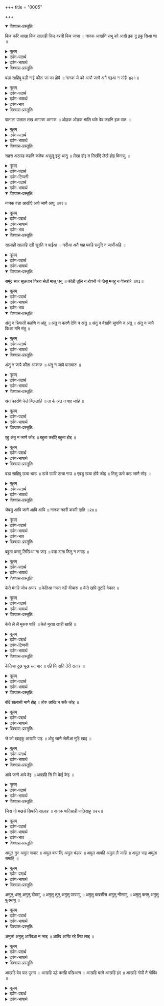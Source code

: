 +++
title = "0005"

+++
<details open><summary>विश्वास-प्रस्तुतिः</summary>

किव करि आखा किव सालाही किउ वरनी किव जाणा ॥
नानक आखणि सभु को आखै इक दू इकु सिआ णा ॥
</details>

<details><summary>मूलम्</summary>

किव करि आखा किव सालाही किउ वरनी किव जाणा ॥
नानक आखणि सभु को आखै इक दू इकु सिआ णा ॥
</details>

<details><summary>दर्पण-पदार्थ</summary>

पद्अर्थ: किव करि = किस तरह, क्यूँ कर। आखा = मैं कहूँ, मैं बयान करूँ, मैं कह सकूँ। सालाही = मैं सालाहूँ, मैं अकाल-पुरख की स्तुति करूँ। किउ = किस तरह, क्यूँ कर। वरनी = मैं वर्णन करूँ। सभ को = हरेक जीव। आखणि आखै = कहने को तो कहता है, कहने का यत्न करता है। इक दू इकु सिआणा = एक दूसरे से ज्यादा समझदार बन बन के, एक जना अपने आपको दूसरे से ज्यादा समझदार समझ के। दू = से।
</details>

<details><summary>दर्पण-भाषार्थ</summary>

अर्थ: मैं किस तरह (अकाल-पुरख की वडियाई) बताऊँ, किस तरह अकाल-पुरख की महिमा करूँ, किस तरह (अकाल-पुरख की बड़ाई) का वर्णन करूँ और किस तरह उसे समझ सकूँ? हे नानक! हरेक जीव अपने आप को दूसरे से ज्यादा समझदार समझ के (अकाल-पुरख की वडियाई) बताने का प्रयत्न करता है (पर बता नहीं सकता)।
</details>

<details open><summary>विश्वास-प्रस्तुतिः</summary>

वडा साहिबु वडी नाई कीता जा का होवै ॥
नानक जे को आपौ जाणै अगै गइआ न सोहै ॥२१॥
</details>

<details><summary>मूलम्</summary>

वडा साहिबु वडी नाई कीता जा का होवै ॥
नानक जे को आपौ जाणै अगै गइआ न सोहै ॥२१॥
</details>

<details><summary>दर्पण-पदार्थ</summary>

पद्अर्थ: साहिबु = मालिक, अकाल-पुरख। नाई = बड़ाई। जा का = जिस (अकाल-पुरख) का। कीता जा का होवै = जिस हरि का किया ही सब कुछ होता है। जे को = यदि कोई मनुष्य। आपौ = अपने आप को, अपनी अक्ल के बल पे, स्वयं ही। न सोहै = शोभा नहीं पाता, आदर नहीं मिलता। अगै गइआ = अकाल-पुरख के दर पर जा के।
</details>

<details><summary>दर्पण-भाषार्थ</summary>

अर्थ: अकाल-पुरख (सबसे) बड़ा है, उसकी बड़ाई ऊँची है। जो कुछ जगत में हो रहा है, उसीका किया ही हो रहा है। हे नानक! यदि कोई मनुष्य अपनी अक्ल के आसरे (प्रभु की वडियाई का अंत पाने का) प्रयत्न करे, वह अकाल-पुरख के दर पर जा के आदर मान नहीं पाता।21।
</details>

<details><summary>दर्पण-भाव</summary>

भाव: जिस मनुष्य ने ‘नाम’ में चित्त जोड़ा है, जिसको नाम जपने की लगन लग गई है, जिसके मन में प्रभु का प्यार उपजा है, उसकी आत्मा शुद्ध पवित्र हो जाती है। पर ये भक्ति उसकी मेहर से ही प्राप्त होती है।  
और बंदगी का ये नतीजा नहीं निकलता कि मनुष्य ये बता सके कि जगत कब बना। ना पण्डित, ना काज़ी, ना योगी, कोई भी ये भेत नहीं पा सके। परमात्मा बेअंत बड़ा है। उसका बड़प्पन (वडियाई) भी बेअंत है, उसकी रचना भी बेअंत है।21।
</details>

<details open><summary>विश्वास-प्रस्तुतिः</summary>

पाताला पाताल लख आगासा आगास ॥
ओड़क ओड़क भालि थके वेद कहनि इक वात ॥
</details>

<details><summary>मूलम्</summary>

पाताला पाताल लख आगासा आगास ॥
ओड़क ओड़क भालि थके वेद कहनि इक वात ॥
</details>

<details><summary>दर्पण-पदार्थ</summary>

पद्अर्थ: पाताला पाताल = पातालों के नीचे और पाताल हैं। आगासा आगास = आकाशों के ऊपर और आकाश हैं। ओड़क = आख़ीर, अंत, आखिरी छोर पे। भालि थके = ढूँढढूँढ के थक गए हैं। कहनि = कहते हैं। इक वात = एक बात, एक ज़बान हो के।
</details>

<details><summary>दर्पण-भाषार्थ</summary>

अर्थ: (सारे) वेद एक जुबान हो के कहते हैं, “पातालों के नीचे और भी लाखों पाताल हैं और आकाशों के ऊपर और भी लाखों आकाश हैं (बेअंत ऋषी मुनी) जगत के आखिरी छोर को ढूँढढूँढ के थक गए हैं (पर ढूँढ नहीं सके)”।
</details>

<details open><summary>विश्वास-प्रस्तुतिः</summary>

सहस अठारह कहनि कतेबा असुलू इकु धातु ॥
लेखा होइ त लिखीऐ लेखै होइ विणासु ॥
</details>

<details><summary>मूलम्</summary>

सहस अठारह कहनि कतेबा असुलू इकु धातु ॥
लेखा होइ त लिखीऐ लेखै होइ विणासु ॥
</details>

<details><summary>दर्पण-पदार्थ</summary>

पद्अर्थ: सहस अठारह = अठारह हजार (आलम)। कहनि कतेबा = कतेबें कहती हैं। कतेबा = इसाई मत व इस्लाम आदि की चार किताबें: कुरान, अंजील, तौरेत व जंबूर। असुलू = शुरू।
</details>

<details><summary>दर्पण-टिप्पनी</summary>

नोट: ये अरबी बोली का शब्द है। अक्षर ‘स’ की मात्रा (ु) अरबी के अक्षर ‘सुआद’ बताने के लिए है।
</details>

<details><summary>दर्पण-पदार्थ</summary>

इक धातु = एक अकाल-पुरख, एक पैदा करने वाला। लेखा होइ = अगर लेखा हो सके। लिखीऐ = लिख सकते हैं। लेखै विणासु = लेखे का खात्मा, लिखे का अंत।
</details>

<details><summary>दर्पण-भाषार्थ</summary>

अर्थ: (मुसलमान व इसाई धर्म की चारों) कतेबें कहती हैं, “कुल अठारह हजार आलम हैं, जिनका आरंभ एक अकाल-पुरख है। (पर सच्ची बात तो ये है कि शब्द) ‘हजारों’ और ‘लाखों’ भी कुदरत की गिनती में इस्तेमाल नहीं किए ना सकते (अकाल-पुरख की कुदरत का) लेखा तभी लिखा जा सकता है जो लेखा संभव हो (ये लेखा तो हो ही नहीं सकता, लेखा करते करते) लेखे का ही खात्मा हो जाता है (गिनती के हिंदसे ही खत्म हो जाते हैं)।
</details>

<details open><summary>विश्वास-प्रस्तुतिः</summary>

नानक वडा आखीऐ आपे जाणै आपु ॥२२॥
</details>

<details><summary>मूलम्</summary>

नानक वडा आखीऐ आपे जाणै आपु ॥२२॥
</details>

<details><summary>दर्पण-पदार्थ</summary>

पद्अर्थ: आखीऐ = कहते हैं (जिस अकाल-पुरख को)। आपे = वह अकाल-पुरख खुद ही। जाणै = जानता है। आपु = अपने आपको।
</details>

<details><summary>दर्पण-भाषार्थ</summary>

अर्थ: हे नानक! जिस अकाल-पुरख को (सारे जगत में) बड़ा कहा जा रहा है, वह स्वयं ही अपने आप को जानता है (वह अपनी वडियाई स्वयं ही जानता है।22।
</details>

<details><summary>दर्पण-भाव</summary>

भाव: प्रभु की कुदरत को बयान करते हुए ‘हजारों’ व ‘लाखों’ के हिंदसे भी इस्तेमाल नहीं किये जा सकते। इतनी बेअंत कुदरत है कि इसका लेखा करने के समय गिनती के हिंदसे ही समाप्त हो जाते हैं।22।
</details>

<details open><summary>विश्वास-प्रस्तुतिः</summary>

सालाही सालाहि एती सुरति न पाईआ ॥
नदीआ अतै वाह पवहि समुंदि न जाणीअहि ॥
</details>

<details><summary>मूलम्</summary>

सालाही सालाहि एती सुरति न पाईआ ॥
नदीआ अतै वाह पवहि समुंदि न जाणीअहि ॥
</details>

<details><summary>दर्पण-पदार्थ</summary>

पद्अर्थ: सालाही = सालाहुण-जोग परमात्मा। सालाहि = महिमा कर के। एती सुरति = इतनी समझ (कि अकाल-पुरख कितना बड़ा है)। न पाईआ = किसी ने नहीं पाई। अतै = और, तथा। वाह = वहिण, नाले। पवहि = पड़ते हैं। समुंदि = समुन्द्र में। न जाणीअहि = नहीं जाने जाते, वह नदियां और नाले (जो फिर अलग) पहचाने नहीं जा सकते, (बीच में ही लीन हो जाते हैं, और समुंदर की थाह नहीं पा सकते)।
</details>

<details><summary>दर्पण-भाषार्थ</summary>

अर्थ: सालाहने योग्य अकाल-पुरख की महानताओं का वर्णन कर करके किसी भी मनुष्य ने इतनी समझ नहीं पाई कि वो अंत पा सके कि अकाल-पुरख कितना बड़ा है (महिमा करने वाले मनुष्य उस अकाल-पुरख में ही लीन हो जाते हैं)। (जैसे) नदियां और नाले समुंदर में जा मिलते हैं (और फिर उनका अलग अस्तित्व नहीं रहता) और वह पहचाने नहीं जा सकते (बीच में ही लीन हो जाते हैं, और समुंदर की थाह नहीं पा सकते)।
</details>

<details open><summary>विश्वास-प्रस्तुतिः</summary>

समुंद साह सुलतान गिरहा सेती मालु धनु ॥
कीड़ी तुलि न होवनी जे तिसु मनहु न वीसरहि ॥२३॥
</details>

<details><summary>मूलम्</summary>

समुंद साह सुलतान गिरहा सेती मालु धनु ॥
कीड़ी तुलि न होवनी जे तिसु मनहु न वीसरहि ॥२३॥
</details>

<details><summary>दर्पण-पदार्थ</summary>

पद्अर्थ: समुंद साह सुलतान = समुंद्रों के बादशाहों के सुल्तान। गिरहा सेती = पहाड़ों जितने। तुलि = बराबर। न होवई = नहीं होते। तिसु मनहु = उस कीड़ी के मन में से। जे न वासरहि = यदि तूँ ना बिसर जाए (हे हरि!)।
</details>

<details><summary>दर्पण-भाषार्थ</summary>

अर्थ: समुंद्रों के बादशाहों के सुल्तान (जिनके खजानों में) पहाड़ जितने धन-पदार्तों के (ढेर हों) (प्रभु की महिमा करने वाले की नजरों में) एक कीड़ी के भी बराबर नहीं होते, यदि (हे अकाल-पुरख!) उस कीड़ी के मन में से तू ना बिसर जाए।23।
</details>

<details><summary>दर्पण-भाव</summary>

भाव: सो, बंदगी करने से प्रभु का अंत नहीं पाया जा सकता। पर इसका ये भाव नहीं कि प्रमात्मा की महिमा करने का कोई लाभ नहीं है। प्रभु की भक्ति की बरकत से मनुष्य शाहों-बादशाहों की भी परवाह नहीं करता, प्रभु के नाम के सामने उसे बेअंत धन भी तुच्छ प्रतीत होता है।23।
</details>

<details open><summary>विश्वास-प्रस्तुतिः</summary>

अंतु न सिफती कहणि न अंतु ॥ अंतु न करणै देणि न अंतु ॥
अंतु न वेखणि सुणणि न अंतु ॥ अंतु न जापै किआ मनि मंतु ॥
</details>

<details><summary>मूलम्</summary>

अंतु न सिफती कहणि न अंतु ॥ अंतु न करणै देणि न अंतु ॥
अंतु न वेखणि सुणणि न अंतु ॥ अंतु न जापै किआ मनि मंतु ॥
</details>

<details><summary>दर्पण-पदार्थ</summary>

पद्अर्थ: सिफती = सिफतों का, स्तुति का। कहणि = कहने से, बताने से। करणै = बनाई हुई कुदरत का। देणि = देने में, दातें देने में। वेखणि, सुणणि = देखने और सुनने से। न जापै = नहीं दिखता, नहीं प्रतीत होता। मनि = (अकाल-पुरख के) मन में। मंतु = सलाह।
</details>

<details><summary>दर्पण-भाषार्थ</summary>

अर्थ: (अकाल-पुरख के) गुणों की कोई हद-बंदी, सीमा नहीं है, गिनने से भी (गुणों का) अंत नहीं पाया जा सकता। (गिने नहीं जा सकते)। अकाल-पुरख की रचना और दातों का अंत नहीं पाया जा सकता। देखने और सुनने से भी उसके गुणों का पार नहीं पा सकते। उस अकाल-पुरख के मन में क्या सलाह हैइस बात का अंत भी नहीं पाया जा सकता।
</details>

<details open><summary>विश्वास-प्रस्तुतिः</summary>

अंतु न जापै कीता आकारु ॥ अंतु न जापै पारावारु ॥
</details>

<details><summary>मूलम्</summary>

अंतु न जापै कीता आकारु ॥ अंतु न जापै पारावारु ॥
</details>

<details><summary>दर्पण-पदार्थ</summary>

पद्अर्थ: कीता = बनाया हुआ। आकारु = ये जगत जो दिखाई दे रहा है। पारावारु = इसपार व उसपार का छोर।
</details>

<details><summary>दर्पण-भाषार्थ</summary>

अर्थ: अकाल-पुरख ने यह जगत (जो दिखाई दे रहा है) बनाया है, पर इस का आखीर, इसके इसपार-उसपार का छोर दिखाई नहीं देता।
</details>

<details open><summary>विश्वास-प्रस्तुतिः</summary>

अंत कारणि केते बिललाहि ॥ ता के अंत न पाए जाहि ॥
</details>

<details><summary>मूलम्</summary>

अंत कारणि केते बिललाहि ॥ ता के अंत न पाए जाहि ॥
</details>

<details><summary>दर्पण-पदार्थ</summary>

पद्अर्थ: अंत कारणि = हदबंदी ढूँढने के लिए। केते = कई मनुष्य। बिललाहि = बिलकते हैं, तरले लेते हैं। ता के अंत = उस अकाल-पुरख का अंत/ की सीमा। न पाऐ जाहि = ढूँढे नही जा सकते।
</details>

<details><summary>दर्पण-भाषार्थ</summary>

अर्थ: कई मनुष्य अकाल-पुरख की हदें, सीमाएं तलाशने में व्याकुल हो रहे हैं, पर वे उस की सीमांओं को नहीं ढूँढ सकते।
</details>

<details open><summary>विश्वास-प्रस्तुतिः</summary>

एहु अंतु न जाणै कोइ ॥ बहुता कहीऐ बहुता होइ ॥
</details>

<details><summary>मूलम्</summary>

एहु अंतु न जाणै कोइ ॥ बहुता कहीऐ बहुता होइ ॥
</details>

<details><summary>दर्पण-पदार्थ</summary>

पद्अर्थ: एहु अंतु = ये सीमाएं (जिसकी तलाश बेअंत जीव कर रहे हैं)। बहुता कहीऐ = ज्यों ज्यों अकाल-पुरख को बड़ कहते जाएं, ज्यों ज्यों उसके गुण कथन करते जाएं। बहुता होइ = त्यों त्यों वह और बड़ा, और बड़ा प्रतीत होने लग जाता है।
</details>

<details><summary>दर्पण-भाषार्थ</summary>

अर्थ: (अकाल पुरख के गुणों का) इन सीमाओं को (जिसकी बेअंत जीव तलाश में लगे हुए हैं) कोई मनुष्य नहीं पा सकता। ज्यों ज्यों ये बात कहते जाएं कि वह बड़ा है, त्यों त्यों वह और भी बड़ा, और भी बेअंत प्रतीत होने लग पड़ता है।
</details>

<details open><summary>विश्वास-प्रस्तुतिः</summary>

वडा साहिबु ऊचा थाउ ॥ ऊचे उपरि ऊचा नाउ ॥
एवडु ऊचा होवै कोइ ॥ तिसु ऊचे कउ जाणै सोइ ॥
</details>

<details><summary>मूलम्</summary>

वडा साहिबु ऊचा थाउ ॥ ऊचे उपरि ऊचा नाउ ॥
एवडु ऊचा होवै कोइ ॥ तिसु ऊचे कउ जाणै सोइ ॥
</details>

<details><summary>दर्पण-पदार्थ</summary>

पद्अर्थ: थाउ = अकाल-पुरख के निवास का ठिकाना। ऊचे ऊपरि ऊचा = ऊचे से भी ऊँचा, बहुत ऊँचा। नाउ = मशहूरी, नाम, शोहरत। एवडु = इतना बड़ा। होवै कोइ = यदि कोई मनुष्य हो। तिसु ऊचे कउ = उस ऊँचे अकाल-पुरख को। सोइ = वह मनुष्य ही।
</details>

<details><summary>दर्पण-भाषार्थ</summary>

अर्थ: अकाल-पुरख बहुत बड़ा है, उसका ठिकाना ऊँचा है। उसकी शोहरत भी ऊँची है। अगर कोई और उसके जितना बड़ा हो, वह ही उस ऊचे अकाल-पुरख को समझ सकता है (कि वह कितना बड़ा है)।
</details>

<details open><summary>विश्वास-प्रस्तुतिः</summary>

जेवडु आपि जाणै आपि आपि ॥ नानक नदरी करमी दाति ॥२४॥
</details>

<details><summary>मूलम्</summary>

जेवडु आपि जाणै आपि आपि ॥ नानक नदरी करमी दाति ॥२४॥
</details>

<details><summary>दर्पण-पदार्थ</summary>

पद्अर्थ: जेवडु = जितना बड़ा। जाणै = जानता है। आपि आपि = केवल स्वयं ही (उसके बिना कोई और नहीं जानता)। नदरी = मेहर की नजर करने वाला हरि। करमी = करम से, कृपा से। दाति = बख़्शिश, कृपा।
</details>

<details><summary>दर्पण-भाषार्थ</summary>

अर्थ: अकाल-पुरख स्वयं ही जानता है कि वह खुद कितना बड़ा है। हे नानक! (हरेक) दात, मिहर की नज़र करने वाले अकाल पुरख की बख़्शिश से ही मिलती है।24।
</details>

<details><summary>दर्पण-भाव</summary>

भाव: प्रभु बेअंत गुणों का मालिक है, उसकी पैदा की हुई रचना भी बेअंत है। ज्यों ज्यों उसके गुणों की तरफ ध्यान मारें, वह और भी बड़ा प्रतीत होने लग पड़ता है। जगत में ना कोई उस प्रभु जितना बड़ा है, और इस वास्ते ना हीकोई ये बता सकता है कि प्रभु कितना बड़ा है।24।
</details>

<details open><summary>विश्वास-प्रस्तुतिः</summary>

बहुता करमु लिखिआ ना जाइ ॥ वडा दाता तिलु न तमाइ ॥
</details>

<details><summary>मूलम्</summary>

बहुता करमु लिखिआ ना जाइ ॥ वडा दाता तिलु न तमाइ ॥
</details>

<details><summary>दर्पण-पदार्थ</summary>

पद्अर्थ: करमु = बख्शिश। तिलु = तिल मात्र भी। तमाइ = लालच, त्रिष्णा। दाता = दातें देने वाला।
</details>

<details><summary>दर्पण-भाषार्थ</summary>

अर्थ: अकाल-पुरख बहुत सी दातें देने वाला है, उसे तिलमात्र भी लालच नहीं है। उसकी बख्शिश इतनी बड़ी है कि लिखने में नहीं लाई जा सकती।
</details>

<details open><summary>विश्वास-प्रस्तुतिः</summary>

केते मंगहि जोध अपार ॥
केतिआ गणत नही वीचारु ॥ केते खपि तुटहि वेकार ॥
</details>

<details><summary>मूलम्</summary>

केते मंगहि जोध अपार ॥
केतिआ गणत नही वीचारु ॥ केते खपि तुटहि वेकार ॥
</details>

<details><summary>दर्पण-पदार्थ</summary>

पद्अर्थ: केते = कई। जोध अपार = अपार योद्धे, अनगिनत सूरमें। मंगहि = मांगते हैं। गणत = गिनती। केतिआ = कईयों की। वेकार = विकारों में। खपि तुटहि = खप खप के नाश होते हैं।
</details>

<details><summary>दर्पण-भाषार्थ</summary>

अर्थ: बेअंत शूरवीर व कई और ऐसे, जिनकी गिनती पे विचार नहीं हो सकती, (अकाल-पुरख के दर पे) मांग रहे हैं। कई जीव (उसकी दातें बरत के) विकारों में ही खप खप नाश हो रहे हैं।
</details>

<details open><summary>विश्वास-प्रस्तुतिः</summary>

केते लै लै मुकरु पाहि ॥ केते मूरख खाही खाहि ॥
</details>

<details><summary>मूलम्</summary>

केते लै लै मुकरु पाहि ॥ केते मूरख खाही खाहि ॥
</details>

<details><summary>दर्पण-पदार्थ</summary>

पद्अर्थ: केते = बेअंत जीव। मुकरि पाहि = मुकर जाते हैं। खाही खाहि = खाते ही खाते हैं, खाए जाते हैं।
</details>

<details><summary>दर्पण-टिप्पनी</summary>

(नोट: ‘तूं देखहि हउ मुकरि पाउ।’  
सभ किछु सुणदा वेखदा, किउ मुकरि पाइआ जाइ।’  
इन दोनें तुकों में शब्द ‘मुकरि’ है, पर उपरोक्त तुक में ‘मुकरु’ है। दोनों का अर्थ एक ही है। ‘मुकरि’ व्याकरण अनुसार सटीक बैठता है। इस शब्द संबंधी अभी और खोज की जरूरत है)।
</details>

<details><summary>दर्पण-भाषार्थ</summary>

अर्थ: बेअंत जीव (अकाल-पुरख के दर से पदार्थ) प्राप्त कर के मुकर जाते हैं (भाव, कभी शुक्राने में आ के ये नहीं कहते कि सभ पदार्थ प्रभु स्वयं दे रहा है)। अनेक मूर्ख (पदार्थ ले कर) खाए ही जाते हैं (पर दातार को याद नहीं रखते)।
</details>

<details open><summary>विश्वास-प्रस्तुतिः</summary>

केतिआ दूख भूख सद मार ॥ एहि भि दाति तेरी दातार ॥
</details>

<details><summary>मूलम्</summary>

केतिआ दूख भूख सद मार ॥ एहि भि दाति तेरी दातार ॥
</details>

<details><summary>दर्पण-पदार्थ</summary>

पद्अर्थ: केतिआ = कई जीवों को। दूख = कई दुख-कष्ट। भूख = भूख (अर्थात, खाने को भी नहीं मिलता)। सद = सदा। दाति = बख्शिश। दातार = हे देनहार अकाल-पुरख!
</details>

<details><summary>दर्पण-भाषार्थ</summary>

अर्थ: अनेक ही जीवों को सदैव मार, कष्ट व भूख (ही भाग्य में लिखे हैं)। (पर) हे देनहार अकाल-पुरख! ये भी तेरी बख्शिश ही है (क्योंकि, इन दुखों, कष्टों के कारण ही मनुष्य को रजा में चलने की समझ पड़ती है)।
</details>

<details open><summary>विश्वास-प्रस्तुतिः</summary>

बंदि खलासी भाणै होइ ॥ होरु आखि न सकै कोइ ॥
</details>

<details><summary>मूलम्</summary>

बंदि खलासी भाणै होइ ॥ होरु आखि न सकै कोइ ॥
</details>

<details><summary>दर्पण-पदार्थ</summary>

पद्अर्थ: बंद = बंदी से, कारागार से, माया के मोह से। खलासी = मुक्ति, छुटकारा। भाणें = अकाल-पुरख की रज़ा में चलने से। होइ = होता है। होरु = ईश्वर की रज़ा के उलट कोई और तरीका। कोइ = कोई मनुष्य।
</details>

<details><summary>दर्पण-भाषार्थ</summary>

अर्थ: और (माया के मोह रूप) बंधन से छुटकारा अकाल-पुरख की रज़ा में चलने से ही होता है। रज़ा के बग़ैर कोई और तरीका कोई मनुष्य नहीं बता सकता (भाव, कोई मनुष्य नहीं बता सकता कि ईश्वर की रज़ा में चलने के अलावा मोह से छुटकारे का और कोई तरीका भी हो सकता है)।
</details>

<details open><summary>विश्वास-प्रस्तुतिः</summary>

जे को खाइकु आखणि पाइ ॥ ओहु जाणै जेतीआ मुहि खाइ ॥
</details>

<details><summary>मूलम्</summary>

जे को खाइकु आखणि पाइ ॥ ओहु जाणै जेतीआ मुहि खाइ ॥
</details>

<details><summary>दर्पण-पदार्थ</summary>

पद्अर्थ: खाइकु = मूर्ख, कच्चा मनुष्य। आखणि पाइ = कहने का यत्न करे (भाव, मोह से छुटकारे का कोई और तरीका) बताने का प्रयत्न करे। ओहु = वह मूर्ख ही। जेतीआ = जितनी (चोटें)। मुहि = मुंह पे। खाइ = खाता है।
</details>

<details><summary>दर्पण-भाषार्थ</summary>

अर्थ: (पर) यदि कोई मनुष्य (माया से छुटकारे का और कोई साधन) बताने का प्रयत्न करे तो वही जानता है जितनी चोटें वह (इस मूर्खता के कारण) अपने मुंह पे खाता है (भाव, ‘झूठ’ से बचने का एक ही तरीका है कि मानव रजा में चले। पर अगर कोई मूर्ख कोई और तरीका ढूँढता है तो इस ‘झूठ’ से बचने की बजाए बलिक ज्यादा दुखी होता है)।
</details>

<details open><summary>विश्वास-प्रस्तुतिः</summary>

आपे जाणै आपे देइ ॥ आखहि सि भि केई केइ ॥
</details>

<details><summary>मूलम्</summary>

आपे जाणै आपे देइ ॥ आखहि सि भि केई केइ ॥
</details>

<details><summary>दर्पण-पदार्थ</summary>

पद्अर्थ: देइ = देता है। आखहि = कहते हैं। सि भी = ये बात भी। केई केइ = कई मनुष्य।
</details>

<details><summary>दर्पण-भाषार्थ</summary>

अर्थ: (सारे ना-शुक्रे ही नहीं हैं) अनेकां लोग ये बात भी कहते हैं कि अकाल-पुरख स्वयं ही (जीवों की जरूरतों को) जानता है तथा स्वयं ही (दातें) देता है।
</details>

<details open><summary>विश्वास-प्रस्तुतिः</summary>

जिस नो बखसे सिफति सालाह ॥ नानक पातिसाही पातिसाहु ॥२५॥
</details>

<details><summary>मूलम्</summary>

जिस नो बखसे सिफति सालाह ॥ नानक पातिसाही पातिसाहु ॥२५॥
</details>

<details><summary>दर्पण-पदार्थ</summary>

पद्अर्थ: जिस नो = जिस मनुष्य को। नानक = हे नानक! पातिसाही पातिसाहु = बादशाहों के बादशाह।
</details>

<details><summary>दर्पण-भाषार्थ</summary>

अर्थ: हे नानक! जिस मनुष्य को अकाल-पुरख अपनी महिमा की बख्शिश करता है, वह बादशाहों का बादशाह बन जाता है। (महिमा ही सब से ऊँची दात है)।25।
</details>

<details><summary>दर्पण-भाव</summary>

भाव: प्रभु कितना बड़ा है: ये बात बयान करनी तो कहां रही, उसकी बख्शिशें ही इतनी बड़ी हैं कि लिखने में नहीं लाई जा सकती। जगत में जो बड़े ब्ड़े दिखाई दे रहे हैं, ये सभी उस प्रभु के दर से ही मांगते हैं। वह तो बल्कि इतना बड़ा है कि जीवों के मांगने के बिना इनकी जरूरतों को जान के अपने आप दातें दिए जा रहा है।  
पर जीव की मूर्खता देखिए! दातों का इस्तेमाल करते करते दातार को विसार के विकारों में पड़ जाता है और कई दुख-कष्ट अपने ऊपर ले लेता है। ये दुख-कष्ट भी प्रभु की दात हैं, क्योंकि इन दुखों-कष्टों के कारण ही मनुष्य को मुड़ रजा में चलने की समझ आ जाती है, और ये ईश्वर की महिमा करने लग जाता है। यह महिमा ही सबसे ऊँची दात है।25।
</details>

<details open><summary>विश्वास-प्रस्तुतिः</summary>

अमुल गुण अमुल वापार ॥ अमुल वापारीए अमुल भंडार ॥
अमुल आवहि अमुल लै जाहि ॥ अमुल भाइ अमुला समाहि ॥
</details>

<details><summary>मूलम्</summary>

अमुल गुण अमुल वापार ॥ अमुल वापारीए अमुल भंडार ॥
अमुल आवहि अमुल लै जाहि ॥ अमुल भाइ अमुला समाहि ॥
</details>

<details><summary>दर्पण-पदार्थ</summary>

पद्अर्थ: अमुल = अनमोल, जिसका कोई मुल्य ना हो सके। गुण = अकाल-पुरख के गुण। वापारीए = अकाल-पुरख के गुणों का व्यापार करने वाले। भंडार = खजाने। आवहि = जो मनुष्य (इस व्यापार के लिए) आते हैं। लै जाहि = (ये सौदा खरीद के) ले जाते हैं। भाइ = भाउ में, प्रेम में। समाहि = (अकाल-पुरख में) लीन हैं।
</details>

<details><summary>दर्पण-भाषार्थ</summary>

अर्थ: (अकाल-पुरख के) गुण अमोलक हैं (उसके गुणों का मुल्य नहीं पड़ सकता, अमुल्य हैं), (इन गुणों के) व्यापार करने भी अमुल्य हैं। उन मनुष्यों का भी मुल्य नहीं पड़ सकता, जो (अकाल-पुरख के गुणों का) व्यापार करते हैं, (गुणों के) खजाने (भी) अमुल्य हैं। उन मनुष्यों का मूल्य नहीं पड़ सकता, जो (इस व्यापार के लिए जगत में) आते हैं। वो भी अति भाग्यशाली हैं, जो (ये सौदा खरीद के) ले जाते हैं। जो मनुष्य अकाल-पुरख के प्रेम में हैं और जो मनुष्य उस अकाल-पुरख में लीन हुये हुए हैं वह भी अमुल्य हैं।
</details>

<details open><summary>विश्वास-प्रस्तुतिः</summary>

अमुलु धरमु अमुलु दीबाणु ॥ अमुलु तुलु अमुलु परवाणु ॥
अमुलु बखसीस अमुलु नीसाणु ॥ अमुलु करमु अमुलु फुरमाणु ॥
</details>

<details><summary>मूलम्</summary>

अमुलु धरमु अमुलु दीबाणु ॥ अमुलु तुलु अमुलु परवाणु ॥
अमुलु बखसीस अमुलु नीसाणु ॥ अमुलु करमु अमुलु फुरमाणु ॥
</details>

<details><summary>दर्पण-पदार्थ</summary>

पद्अर्थ: धरमु = नियम, कानून। दीबाणु = कचहरी, दीवान, राज दरबार। तुलु = तुला, तकड़ी। परवाणु = प्रमाण, तोलने वाला बाँट। बखसीस = रहमत, दया। नीसाणु = अकाल-पुरख की रहमत का निशान। करमु = रहिमत, बख्शिश। फुरमाणु = हुक्म। अमुलु = अंदाजों से परे।
</details>

<details><summary>दर्पण-भाषार्थ</summary>

अर्थ: अकाल-पुरख का कानून और उसका राज दरबार अनमोल हैं। वह तराजू भी अनमोल है और वह बाँट भी अनमोल है (जिससे वह जीवों के अच्छे-बुरे कर्मों को तौलता है)। उसकी रहिमत व रहिमत के निशान भी अमोलक हैं। अकाल-पुरख की बख्शिश तथा हुक्म भी मुल्यों से परे हैं। (किसी का भी अंदाजा नहीं लग सकता)।
</details>

<details open><summary>विश्वास-प्रस्तुतिः</summary>

अमुलो अमुलु आखिआ न जाइ ॥ आखि आखि रहे लिव लाइ ॥
</details>

<details><summary>मूलम्</summary>

अमुलो अमुलु आखिआ न जाइ ॥ आखि आखि रहे लिव लाइ ॥
</details>

<details><summary>दर्पण-पदार्थ</summary>

पद्अर्थ: अमुलो अमुलु = अमुल्य ही अमुल्य, किसी भी अंदाज से परे। आखि आखि = अंदाजा लगा लगा के। रहे = रह गए हैं, थक गए हैं। लिव लाइ = ध्यान जोड़ के, चिंतन कर के।
</details>

<details><summary>दर्पण-भाषार्थ</summary>

अर्थ: अकाल-पुरख सभ अंदाजों से परे है, उसका कोई अंदाजा नहीं लग सकता। जो मनुष्य ध्यान लगा लगा के अकाल-पुरख का अंदाजा लगाते हैं, वह (अंत को) रह जाते हैं।
</details>

<details open><summary>विश्वास-प्रस्तुतिः</summary>

आखहि वेद पाठ पुराण ॥ आखहि पड़े करहि वखिआण ॥
आखहि बरमे आखहि इंद ॥ आखहि गोपी तै गोविंद ॥
</details>

<details><summary>मूलम्</summary>

आखहि वेद पाठ पुराण ॥ आखहि पड़े करहि वखिआण ॥
आखहि बरमे आखहि इंद ॥ आखहि गोपी तै गोविंद ॥
</details>

<details><summary>दर्पण-पदार्थ</summary>

पद्अर्थ: आखहि = कह रहे हैं, वर्णन करते हैं। वेद पाठ = वेदों के पाठ, वेद मंत्र। पड़े = पढ़े हुए मनुष्य, विद्वान। करहि वखिआण = व्याख्यान करते हैं, उपदेश करते हैं, और लोगों को सुनाते हैं। बरमें = कई ब्रह्मा। इंद = इंद्र देवते। तै = और। गोविंद = कई कान्हे।
</details>

<details><summary>दर्पण-भाषार्थ</summary>

अर्थ: वेद मंत्र व पुराण अकाल-पुरख का अंदाजा लगा लेते हैं। विद्वान लोग भी, जो (और लोगों को) उपदेश करते है, (अकाल-पुरख का) बयान करते हैं। कई ब्रह्मा, कई इंद्र, गोपियां और कई कान्हें अकाल-पुरख का अंदाजा लगा रहे हैं।
</details>